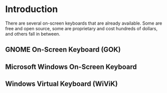 # Introduction #

There are several on-screen keyboards that are already available. Some are free and open source, some are proprietary and cost hundreds of dollars, and others fall in between.


## GNOME On-Screen Keyboard (GOK) ##

## Microsoft Windows On-Screen Keyboard ##

## Windows Virtual Keyboard (WiViK) ##